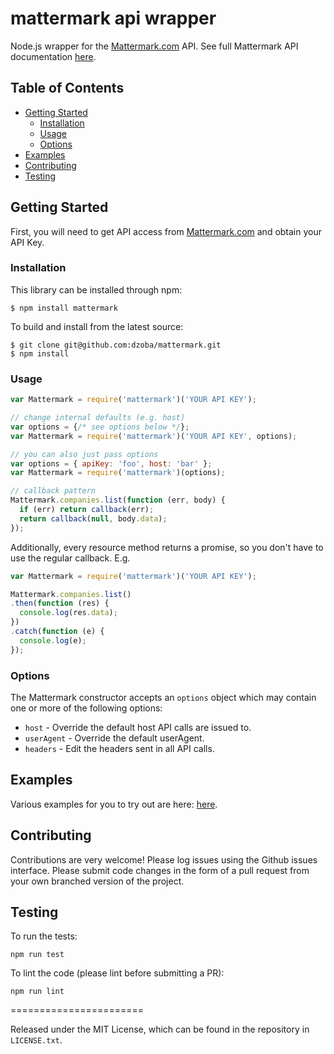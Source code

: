 # mattermark api wrapper

Node.js wrapper for the [Mattermark.com](http://mattermark.com) API. See full Mattermark API documentation [here](http://http://mattermark.com/api/).

## Table of Contents

- [Getting Started](#getting-started)
  - [Installation](#installation)
  - [Usage](#usage)
  - [Options](#options)
- [Examples](#examples)
- [Contributing](#contributing)
- [Testing](#testing)

## Getting Started

First, you will need to get API access from [Mattermark.com](http://mattermark.com/api/) and obtain your API Key.

### Installation

This library can be installed through npm:

```
$ npm install mattermark
```

To build and install from the latest source:

```
$ git clone git@github.com:dzoba/mattermark.git
$ npm install
```

### Usage
```javascript
var Mattermark = require('mattermark')('YOUR API KEY');

// change internal defaults (e.g. host)
var options = {/* see options below */};
var Mattermark = require('mattermark')('YOUR API KEY', options);

// you can also just pass options
var options = { apiKey: 'foo', host: 'bar' };
var Mattermark = require('mattermark')(options);

// callback pattern
Mattermark.companies.list(function (err, body) {
  if (err) return callback(err);
  return callback(null, body.data);
});
```

Additionally, every resource method returns a promise, so you don't have to use the regular callback. E.g.

```javascript
var Mattermark = require('mattermark')('YOUR API KEY');

Mattermark.companies.list()
.then(function (res) {
  console.log(res.data);
})
.catch(function (e) {
  console.log(e);
});
```

### Options
The Mattermark constructor accepts an `options` object which may contain one or more of the following options:

* `host` - Override the default host API calls are issued to.
* `userAgent` - Override the default userAgent.
* `headers` - Edit the headers sent in all API calls.

## Examples

Various examples for you to try out are here: [here](https://github.com/dzoba/mattermark/tree/master/examples).

## Contributing

Contributions are very welcome!  Please log issues using the Github issues interface.  Please submit code changes in the form of a pull request from your own branched version of the project.

## Testing

To run the tests:

    npm run test
To lint the code (please lint before submitting a PR):

    npm run lint

=======================

Released under the MIT License, which can be found in the repository in `LICENSE.txt`.
